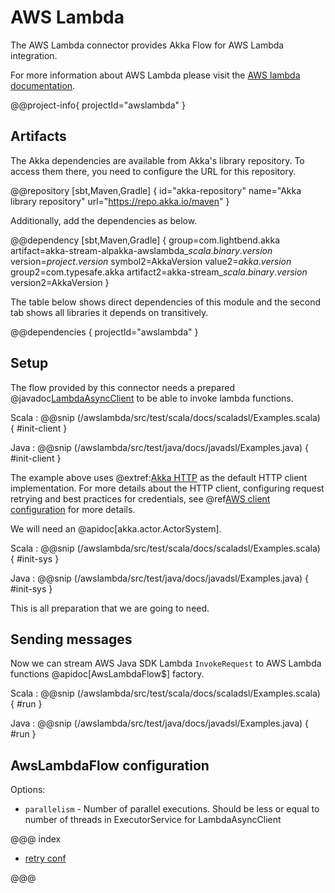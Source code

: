# AWS Lambda

The AWS Lambda connector provides Akka Flow for AWS Lambda integration.

For more information about AWS Lambda please visit the [AWS lambda documentation](https://docs.aws.amazon.com/lambda/index.html).

@@project-info{ projectId="awslambda" }

## Artifacts

The Akka dependencies are available from Akka's library repository. To access them there, you need to configure the URL for this repository.

@@repository [sbt,Maven,Gradle] {
id="akka-repository"
name="Akka library repository"
url="https://repo.akka.io/maven"
}

Additionally, add the dependencies as below.

@@dependency [sbt,Maven,Gradle] {
  group=com.lightbend.akka
  artifact=akka-stream-alpakka-awslambda_$scala.binary.version$
  version=$project.version$
  symbol2=AkkaVersion
  value2=$akka.version$
  group2=com.typesafe.akka
  artifact2=akka-stream_$scala.binary.version$
  version2=AkkaVersion
}

The table below shows direct dependencies of this module and the second tab shows all libraries it depends on transitively.

@@dependencies { projectId="awslambda" }

## Setup

The flow provided by this connector needs a prepared @javadoc[LambdaAsyncClient](software.amazon.awssdk.services.lambda.LambdaAsyncClient) to be able to invoke lambda functions.

Scala
: @@snip (/awslambda/src/test/scala/docs/scaladsl/Examples.scala) { #init-client }

Java
: @@snip (/awslambda/src/test/java/docs/javadsl/Examples.java) { #init-client }

The example above uses @extref:[Akka HTTP](akka-http:) as the default HTTP client implementation. For more details about the HTTP client, configuring request retrying and best practices for credentials, see @ref[AWS client configuration](aws-shared-configuration.md) for more details.

We will need an @apidoc[akka.actor.ActorSystem].

Scala
: @@snip (/awslambda/src/test/scala/docs/scaladsl/Examples.scala) { #init-sys }

Java
: @@snip (/awslambda/src/test/java/docs/javadsl/Examples.java) { #init-sys }

This is all preparation that we are going to need.

## Sending messages

Now we can stream AWS Java SDK Lambda `InvokeRequest` to AWS Lambda functions
@apidoc[AwsLambdaFlow$] factory.

Scala
: @@snip (/awslambda/src/test/scala/docs/scaladsl/Examples.scala) { #run }

Java
: @@snip (/awslambda/src/test/java/docs/javadsl/Examples.java) { #run }

## AwsLambdaFlow configuration

Options:

 - `parallelism` - Number of parallel executions. Should be less or equal to number of threads in ExecutorService for LambdaAsyncClient 

@@@ index

* [retry conf](aws-shared-configuration.md)

@@@
